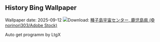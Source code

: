 ## History Bing Wallpaper
Wallpaper date: 2025-09-12
![](https://www.bing.com/th?id=OHR.SpaceDay2025_JA-JP8112086826_UHD.jpg&w=1000)Download: [種子島宇宙センター, 鹿児島県 (© norinori303/Adobe Stock)](https://www.bing.com/th?id=OHR.SpaceDay2025_JA-JP8112086826_UHD.jpg)

Auto get programm by LtgX
